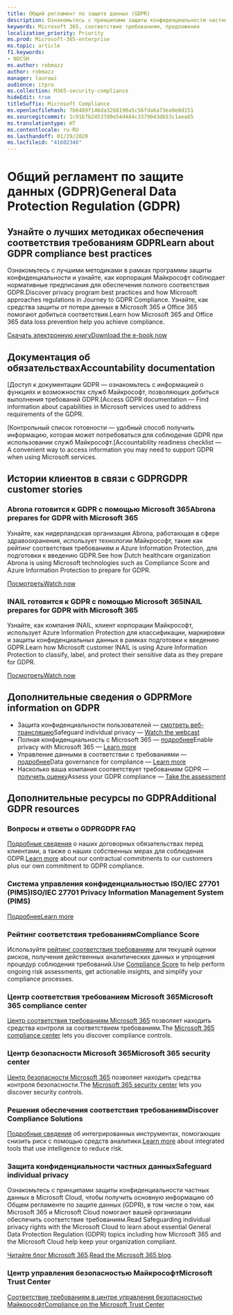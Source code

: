 ```yaml
---
title: Общий регламент по защите данных (GDPR)
description: Ознакомьтесь с принципами защиты конфиденциальности частных данных в Microsoft Cloud, чтобы получить основную информацию об Общем регламенте по защите данных (GDPR), в том числе о том, как Microsoft 365 и Microsoft Cloud помогают вашей организации обеспечить соответствие требованиям.
keywords: Microsoft 365, соответствие требованиям, предложения
localization_priority: Priority
ms.prod: Microsoft-365-enterprise
ms.topic: article
f1.keywords:
- NOCSH
ms.author: robmazz
author: robmazz
manager: laurawi
audience: itpro
ms.collection: M365-security-compliance
hideEdit: true
titleSuffix: Microsoft Compliance
ms.openlocfilehash: 7b6489f146da3268190a5c56fda6a73ea0e0d151
ms.sourcegitcommit: 1c91b7b24537d0e54d484c3379043db53c1aea65
ms.translationtype: HT
ms.contentlocale: ru-RU
ms.lasthandoff: 01/29/2020
ms.locfileid: "41602346"
---
```

# <a name="general-data-protection-regulation-gdpr"></a><span data-ttu-id="b6957-104">Общий регламент по защите данных (GDPR)</span><span class="sxs-lookup"><span data-stu-id="b6957-104">General Data Protection Regulation (GDPR)</span></span>

## <a name="learn-about-gdpr-compliance-best-practices"></a><span data-ttu-id="b6957-105">Узнайте о лучших методиках обеспечения соответствия требованиям GDPR</span><span class="sxs-lookup"><span data-stu-id="b6957-105">Learn about GDPR compliance best practices</span></span>

<span data-ttu-id="b6957-106">Ознакомьтесь с лучшими методиками в рамках программы защиты конфиденциальности и узнайте, как корпорация Майкрософт соблюдает нормативные предписания для обеспечения полного соответствия GDPR.</span><span class="sxs-lookup"><span data-stu-id="b6957-106">Discover privacy program best practices and how Microsoft approaches regulations in Journey to GDPR Compliance.</span></span> <span data-ttu-id="b6957-107">Узнайте, как средства защиты от потери данных в Microsoft 365 и Office 365 помогают добиться соответствия.</span><span class="sxs-lookup"><span data-stu-id="b6957-107">Learn how Microsoft 365 and Office 365 data loss prevention help you achieve compliance.</span></span>

[<span data-ttu-id="b6957-108">Скачать электронную книгу</span><span class="sxs-lookup"><span data-stu-id="b6957-108">Download the e-book now</span></span>](https://go.microsoft.com/fwlink/p/?linkid=2048383)

## <a name="accountability-documentation"></a><span data-ttu-id="b6957-109">Документация об обязательствах</span><span class="sxs-lookup"><span data-stu-id="b6957-109">Accountability documentation</span></span>

<span data-ttu-id="b6957-110">[Доступ к документации GDPR — ознакомьтесь с информацией о функциях и возможностях служб Майкрософт, позволяющих добиться выполнения требований GDPR.</span><span class="sxs-lookup"><span data-stu-id="b6957-110">[Access GDPR documentation — Find information about capabilities in Microsoft services used to address requirements of the GDPR.</span></span>

<span data-ttu-id="b6957-111">[Контрольный список готовности — удобный способ получить информацию, которая может потребоваться для соблюдения GDPR при использовании служб Майкрософт.</span><span class="sxs-lookup"><span data-stu-id="b6957-111">[Accountability readiness checklist — A convenient way to access information you may need to support GDPR when using Microsoft services.</span></span>

## <a name="gdpr-customer-stories"></a><span data-ttu-id="b6957-112">Истории клиентов в связи с GDPR</span><span class="sxs-lookup"><span data-stu-id="b6957-112">GDPR customer stories</span></span>

### <a name="abrona-prepares-for-gdpr-with-microsoft-365"></a><span data-ttu-id="b6957-113">Abrona готовится к GDPR с помощью Microsoft 365</span><span class="sxs-lookup"><span data-stu-id="b6957-113">Abrona prepares for GDPR with Microsoft 365</span></span>

<span data-ttu-id="b6957-114">Узнайте, как нидерландская организация Abrona, работающая в сфере здравоохранения, использует технологии Майкрософт, такие как рейтинг соответствия требованиям и Azure Information Protection, для подготовки к введению GDPR.</span><span class="sxs-lookup"><span data-stu-id="b6957-114">See how Dutch healthcare organization Abrona is using Microsoft technologies such as Compliance Score and Azure Information Protection to prepare for GDPR.</span></span>

[<span data-ttu-id="b6957-115">Посмотреть</span><span class="sxs-lookup"><span data-stu-id="b6957-115">Watch now</span></span>](https://go.microsoft.com/fwlink/p/?linkid=2048705)

### <a name="inail-prepares-for-gdpr-with-microsoft-365"></a><span data-ttu-id="b6957-116">INAIL готовится к GDPR с помощью Microsoft 365</span><span class="sxs-lookup"><span data-stu-id="b6957-116">INAIL prepares for GDPR with Microsoft 365</span></span>

<span data-ttu-id="b6957-117">Узнайте, как компания INAIL, клиент корпорации Майкрософт, использует Azure Information Protection для классификации, маркировки и защиты конфиденциальных данных в рамках подготовки к введению GDPR.</span><span class="sxs-lookup"><span data-stu-id="b6957-117">Learn how Microsoft customer INAIL is using Azure Information Protection to classify, label, and protect their sensitive data as they prepare for GDPR.</span></span>

[<span data-ttu-id="b6957-118">Посмотреть</span><span class="sxs-lookup"><span data-stu-id="b6957-118">Watch now</span></span>](https://go.microsoft.com/fwlink/p/?linkid=2048894)

## <a name="more-information-on-gdpr"></a><span data-ttu-id="b6957-119">Дополнительные сведения о GDPR</span><span class="sxs-lookup"><span data-stu-id="b6957-119">More information on GDPR</span></span>

- <span data-ttu-id="b6957-120">Защита конфиденциальности пользователей — [смотреть веб-трансляцию](https://go.microsoft.com/fwlink/p/?linkid=2048711)</span><span class="sxs-lookup"><span data-stu-id="b6957-120">Safeguard individual privacy — [Watch the webcast](https://go.microsoft.com/fwlink/p/?linkid=2048711)</span></span>
- <span data-ttu-id="b6957-121">Полная конфиденциальность с Microsoft 365 — [подробнее](https://go.microsoft.com/fwlink/p/?linkid=2048712)</span><span class="sxs-lookup"><span data-stu-id="b6957-121">Enable privacy with Microsoft 365 — [Learn more](https://go.microsoft.com/fwlink/p/?linkid=2048712)</span></span>
- <span data-ttu-id="b6957-122">Управление данными в соответствии с требованиями — [подробнее](https://go.microsoft.com/fwlink/p/?linkid=2052751)</span><span class="sxs-lookup"><span data-stu-id="b6957-122">Data governance for compliance — [Learn more](https://go.microsoft.com/fwlink/p/?linkid=2052751)</span></span>
- <span data-ttu-id="b6957-123">Насколько ваша компания соответствует требованиям GDPR — [получить оценку](https://go.microsoft.com/fwlink/?linkid=2048712)</span><span class="sxs-lookup"><span data-stu-id="b6957-123">Assess your GDPR compliance — [Take the assessment](https://go.microsoft.com/fwlink/?linkid=2048712)</span></span>

## <a name="additional-gdpr-resources"></a><span data-ttu-id="b6957-124">Дополнительные ресурсы по GDPR</span><span class="sxs-lookup"><span data-stu-id="b6957-124">Additional GDPR resources</span></span>

### <a name="gdpr-faq"></a><span data-ttu-id="b6957-125">Вопросы и ответы о GDPR</span><span class="sxs-lookup"><span data-stu-id="b6957-125">GDPR FAQ</span></span>

<span data-ttu-id="b6957-126">[Подробные сведения](https://www.microsoft.com/trust-center/privacy/gdpr-faqs) о наших договорных обязательствах перед клиентами, а также о наших собственных мерах для соблюдения GDPR.</span><span class="sxs-lookup"><span data-stu-id="b6957-126">[Learn more](https://www.microsoft.com/trust-center/privacy/gdpr-faqs) about our contractual commitments to our customers plus our own commitment to GDPR compliance.</span></span>

### <a name="isoiec-27701-privacy-information-management-system-pims"></a><span data-ttu-id="b6957-127">Система управления конфиденциальностью ISO/IEC 27701 (PIMS)</span><span class="sxs-lookup"><span data-stu-id="b6957-127">ISO/IEC 27701 Privacy Information Management System (PIMS)</span></span>

[<span data-ttu-id="b6957-128">Подробнее</span><span class="sxs-lookup"><span data-stu-id="b6957-128">Learn more</span></span>](offering-iso-27701.md)

### <a name="compliance-score"></a><span data-ttu-id="b6957-129">Рейтинг соответствия требованиям</span><span class="sxs-lookup"><span data-stu-id="b6957-129">Compliance Score</span></span>

<span data-ttu-id="b6957-130">Используйте [рейтинг соответствия требованиям](compliance-score.md) для текущей оценки рисков, получения действенных аналитических данных и упрощения процедур соблюдения требований.</span><span class="sxs-lookup"><span data-stu-id="b6957-130">Use [Compliance Score](compliance-score.md) to help perform ongoing risk assessments, get actionable insights, and simplify your compliance processes.</span></span>

### <a name="microsoft-365-compliance-center"></a><span data-ttu-id="b6957-131">Центр соответствия требованиям Microsoft 365</span><span class="sxs-lookup"><span data-stu-id="b6957-131">Microsoft 365 compliance center</span></span>

<span data-ttu-id="b6957-132">[Центр соответствия требованиям Microsoft 365](microsoft-365-compliance-center.md) позволяет находить средства контроля за соответствием требованиям.</span><span class="sxs-lookup"><span data-stu-id="b6957-132">The [Microsoft 365 compliance center](microsoft-365-compliance-center.md) lets you discover compliance controls.</span></span>

### <a name="microsoft-365-security-center"></a><span data-ttu-id="b6957-133">Центр безопасности Microsoft 365</span><span class="sxs-lookup"><span data-stu-id="b6957-133">Microsoft 365 security center</span></span>

<span data-ttu-id="b6957-134">[Центр безопасности Microsoft 365](https://docs.microsoft.com/microsoft-365/security/mtp/overview-security-center) позволяет находить средства контроля безопасности.</span><span class="sxs-lookup"><span data-stu-id="b6957-134">The [Microsoft 365 security center](https://docs.microsoft.com/microsoft-365/security/mtp/overview-security-center) lets you discover security controls.</span></span>

### <a name="discover-compliance-solutions"></a><span data-ttu-id="b6957-135">Решения обеспечения соответствия требованиям</span><span class="sxs-lookup"><span data-stu-id="b6957-135">Discover Compliance Solutions</span></span>

<span data-ttu-id="b6957-136">[Подробные сведения](https://products.office.com/business/security-and-compliance/compliance-solutions) об интегрированных инструментах, помогающих снизить риск с помощью средств аналитики.</span><span class="sxs-lookup"><span data-stu-id="b6957-136">[Learn more](https://products.office.com/business/security-and-compliance/compliance-solutions) about integrated tools that use intelligence to reduce risk.</span></span>

### <a name="safeguard-individual-privacy"></a><span data-ttu-id="b6957-137">Защита конфиденциальности частных данных</span><span class="sxs-lookup"><span data-stu-id="b6957-137">Safeguard individual privacy</span></span>

<span data-ttu-id="b6957-138">Ознакомьтесь с принципами защиты конфиденциальности частных данных в Microsoft Cloud, чтобы получить основную информацию об Общем регламенте по защите данных (GDPR), в том числе о том, как Microsoft 365 и Microsoft Cloud помогают вашей организации обеспечить соответствие требованиям.</span><span class="sxs-lookup"><span data-stu-id="b6957-138">Read Safeguarding individual privacy rights with the Microsoft Cloud to learn about essential General Data Protection Regulation (GDPR) topics including how Microsoft 365 and the Microsoft Cloud help keep your organization compliant.</span></span>

<span data-ttu-id="b6957-139">[Читайте блог Microsoft 365](https://go.microsoft.com/fwlink/p/?linkid=2048733).</span><span class="sxs-lookup"><span data-stu-id="b6957-139">[Read the Microsoft 365 blog](https://go.microsoft.com/fwlink/p/?linkid=2048733).</span></span>

### <a name="microsoft-trust-center"></a><span data-ttu-id="b6957-140">Центр управления безопасностью Майкрософт</span><span class="sxs-lookup"><span data-stu-id="b6957-140">Microsoft Trust Center</span></span>

[<span data-ttu-id="b6957-141">Соответствие требованиям в центре управления безопасностью Майкрософт</span><span class="sxs-lookup"><span data-stu-id="b6957-141">Compliance on the Microsoft Trust Center</span></span>](https://www.microsoft.com/trust-center/compliance/compliance-overview)
